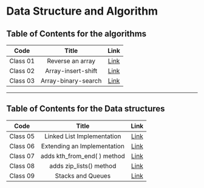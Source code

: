 # Data Structure and Algorithm
## Table of Contents for the algorithms
| Code  | Title  | Link  |
|:-:|:-:|:-:|
| Class 01  | Reverse an array  | [Link](./Challenges/class01/README.md)  |
| Class 02  | Array-insert-shift  | [Link](./Challenges/class02/README.md)  |
| Class 03  | Array-binary-search  | [Link](./Challenges/class03/array-binary-search.md)  |

------
## Table of Contents for the Data structures
| Code  | Title  | Link  |
|:-:|:-:|:-:|
| Class 05  | Linked List Implementation  | [Link](data-structure-and-algorithm/data_structuers/linked_list/linked_list.md)  |
| Class 06  | Extending an Implementation  | [Link](data-structure-and-algorithm/data_structuers/linked_list/linked_list.md)  |
| Class 07  | adds kth_from_end( ) method  | [Link](data-structure-and-algorithm/data_structuers/linked_list/linked_list.md)  |
| Class 08  | adds zip_lists() method  | [Link](data-structure-and-algorithm/data_structuers/linked_list/linked_list.md)  |
| Class 09  | Stacks and Queues  | [Link](data-structure-and-algorithm/data_structuers/stack_and_queue/stack&queue.md)  |
